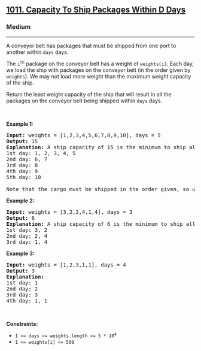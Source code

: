<h2><a href="https://leetcode.com/problems/capacity-to-ship-packages-within-d-days/">1011. Capacity To Ship Packages Within D Days</a></h2><h3>Medium</h3><hr><div style="user-select: auto;"><p style="user-select: auto;">A conveyor belt has packages that must be shipped from one port to another within <code style="user-select: auto;">days</code> days.</p>

<p style="user-select: auto;">The <code style="user-select: auto;">i<sup style="user-select: auto;">th</sup></code> package on the conveyor belt has a weight of <code style="user-select: auto;">weights[i]</code>. Each day, we load the ship with packages on the conveyor belt (in the order given by <code style="user-select: auto;">weights</code>). We may not load more weight than the maximum weight capacity of the ship.</p>

<p style="user-select: auto;">Return the least weight capacity of the ship that will result in all the packages on the conveyor belt being shipped within <code style="user-select: auto;">days</code> days.</p>

<p style="user-select: auto;">&nbsp;</p>
<p style="user-select: auto;"><strong style="user-select: auto;">Example 1:</strong></p>

<pre style="user-select: auto;"><strong style="user-select: auto;">Input:</strong> weights = [1,2,3,4,5,6,7,8,9,10], days = 5
<strong style="user-select: auto;">Output:</strong> 15
<strong style="user-select: auto;">Explanation:</strong> A ship capacity of 15 is the minimum to ship all the packages in 5 days like this:
1st day: 1, 2, 3, 4, 5
2nd day: 6, 7
3rd day: 8
4th day: 9
5th day: 10

Note that the cargo must be shipped in the order given, so using a ship of capacity 14 and splitting the packages into parts like (2, 3, 4, 5), (1, 6, 7), (8), (9), (10) is not allowed.
</pre>

<p style="user-select: auto;"><strong style="user-select: auto;">Example 2:</strong></p>

<pre style="user-select: auto;"><strong style="user-select: auto;">Input:</strong> weights = [3,2,2,4,1,4], days = 3
<strong style="user-select: auto;">Output:</strong> 6
<strong style="user-select: auto;">Explanation:</strong> A ship capacity of 6 is the minimum to ship all the packages in 3 days like this:
1st day: 3, 2
2nd day: 2, 4
3rd day: 1, 4
</pre>

<p style="user-select: auto;"><strong style="user-select: auto;">Example 3:</strong></p>

<pre style="user-select: auto;"><strong style="user-select: auto;">Input:</strong> weights = [1,2,3,1,1], days = 4
<strong style="user-select: auto;">Output:</strong> 3
<strong style="user-select: auto;">Explanation:</strong>
1st day: 1
2nd day: 2
3rd day: 3
4th day: 1, 1
</pre>

<p style="user-select: auto;">&nbsp;</p>
<p style="user-select: auto;"><strong style="user-select: auto;">Constraints:</strong></p>

<ul style="user-select: auto;">
	<li style="user-select: auto;"><code style="user-select: auto;">1 &lt;= days &lt;= weights.length &lt;= 5 * 10<sup style="user-select: auto;">4</sup></code></li>
	<li style="user-select: auto;"><code style="user-select: auto;">1 &lt;= weights[i] &lt;= 500</code></li>
</ul></div>